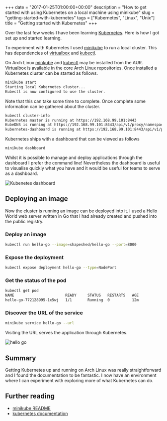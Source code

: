 +++
date = "2017-01-25T01:00:00+00:00"
description = "How to get started with using Kubernetes on a local machine using minikube"
slug = "getting-started-with-kubernetes"
tags = ["Kubernetes", "Linux", "Unix"]
title = "Getting started with Kubernetes"
+++

Over the last few weeks I have been learning [Kubernetes][1]. Here is how I got
set up and started learning.

To experiment with Kubernetes I used [minikube][2] to run a local cluster. This
has dependencies of [virtualbox][3] and [kubectl][4].

On Arch Linux [minkube][5] and [kubectl][4] may be installed from the AUR.
Virtualbox is available in the core Arch Linux repositories. Once installed a
Kubernetes cluster can be started as follows.

```sh
minikube start
Starting local Kubernetes cluster...
Kubectl is now configured to use the cluster.
```

Note that this can take some time to complete. Once complete some information
can be gathered about the cluster.

```sh
kubectl cluster-info
Kubernetes master is running at https://192.168.99.101:8443
KubeDNS is running at https://192.168.99.101:8443/api/v1/proxy/namespaces/kube-system/services/kube-dns
kubernetes-dashboard is running at https://192.168.99.101:8443/api/v1/proxy/namespaces/kube-system/services/kubernetes-dashboard
```

Kubernetes ships with a dashboard that can be viewed as follows

```sh
minikube dashboard
```

Whilst it is possible to manage and deploy applications through the dashboard I
prefer the command line! Nevertheless the dashboard is useful to visualise
quickly what you have and it would be useful for teams to serve as a dashboard.

![Kubenetes dashboard][8]

## Deploying an image

Now the cluster is running an image can be deployed into it. I used a Hello
World web server written in Go that I had already created and pushed into the
public registry.

### Deploy an image

```sh
kubectl run hello-go --image=shapeshed/hello-go --port=8000
```

### Expose the deployment

```sh
kubectl expose deployment hello-go --type=NodePort
```

### Get the status of the pod

```sh
kubectl get pod
NAME                       READY     STATUS   RESTARTS   AGE
hello-go-772128995-1x5wj   1/1       Running  0          12m
```

### Discover the URL of the service

```sh
minikube service hello-go --url
```

Visiting the URL serves the application through Kubernetes.

![hello go][9]

## Summary

Getting Kubernetes up and running on Arch Linux was really straightforward and I
found the documentation to be fantastic. I now have an environment where I can
experiment with exploring more of what Kubernetes can do.

## Further reading

- [minikube README][6]
- [kubernetes documentation][7]

[1]: https://kubernetes.io/
[2]: https://github.com/kubernetes/minikube
[3]: https://www.virtualbox.org/
[4]: https://aur.archlinux.org/packages/kubectl-bin/
[5]: https://aur.archlinux.org/packages/minikube/
[6]: https://github.com/kubernetes/minikube/blob/master/README.md
[7]: https://kubernetes.io/docs/
[8]: /images/articles/kubernetes-dashboard.webp "Kubernetes dashboard"
[9]: /images/articles/hello-go.webp "Hello Go web server"
